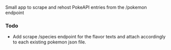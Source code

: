 <p>Small app to scrape and rehost PokeAPI entries from the /pokemon endpoint</p>

<h3>Todo</h3>
<ul>
  <li>Add scrape /species endpoint for the flavor texts and attach accordingly to each existing pokemon json file.</li>
</ul>
